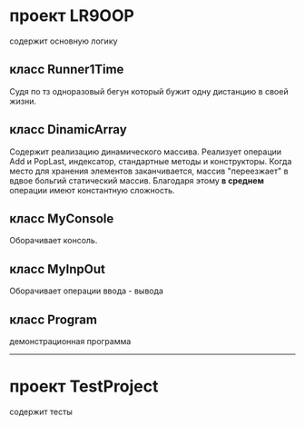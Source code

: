 # проект LR9OOP
содержит основную логику
## класс Runner1Time
Судя по тз одноразовый бегун который бужит одну дистанцию в своей жизни.
## класс DinamicArray<T>
Содержит реализацию динамического массива. Реализует операции Add и PopLast, индексатор, стандартные методы и конструкторы. 
Когда место для хранения элементов заканчивается, массив "переезжает" в вдвое больгий статический массив. Благодаря этому **в среднем** операции имеют константную сложность.
## класс MyConsole
Оборачивает консоль.
## класс MyInpOut
Оборачивает операции ввода - вывода
## класс Program
демонстрационная программа
_____
# проект TestProject
содержит тесты

